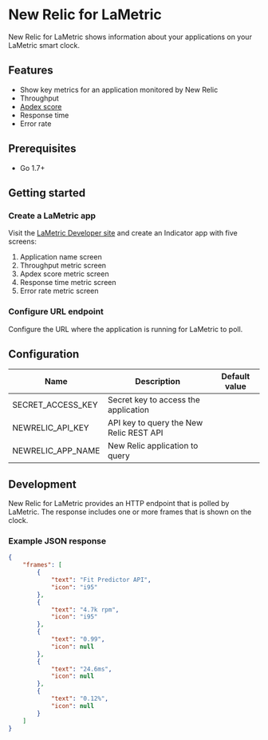 # New Relic for LaMetric

New Relic for LaMetric shows information about your applications on your LaMetric smart clock.

## Features

 * Show key metrics for an application monitored by New Relic
  * Throughput
  * [Apdex score](https://docs.newrelic.com/docs/apm/new-relic-apm/apdex/apdex-measuring-user-satisfaction)
  * Response time
  * Error rate
 
## Prerequisites

 * Go 1.7+
 
## Getting started

### Create a LaMetric app

Visit the [LaMetric Developer site](https://developer.lametric.com/) and create an Indicator app with five screens:

 1. Application name screen
 2. Throughput metric screen
 3. Apdex score metric screen
 4. Response time metric screen
 5. Error rate metric screen

### Configure URL endpoint

Configure the URL where the application is running for LaMetric to poll.

## Configuration

| Name              | Description                                  | Default value |
|-------------------|----------------------------------------------|---------------|
| SECRET_ACCESS_KEY | Secret key to access the application         |               |
| NEWRELIC_API_KEY  | API key to query the New Relic REST API      |               |
| NEWRELIC_APP_NAME | New Relic application to query               |               |

## Development

New Relic for LaMetric provides an HTTP endpoint that is polled by LaMetric. The response includes one or more frames that is shown on the clock.

### Example JSON response

```json
{
    "frames": [
        {
            "text": "Fit Predictor API",
            "icon": "i95"
        },
        {
            "text": "4.7k rpm",
            "icon": "i95"
        },
        {
            "text": "0.99",
            "icon": null
        },
        {
            "text": "24.6ms",
            "icon": null
        },
        {
            "text": "0.12%",
            "icon": null
        }
    ]
}
```

